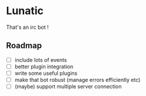 # Lunatic
That's an irc bot !

## Roadmap
- [ ] include lots of events
- [ ] better plugin integration
- [ ] write some useful plugins
- [ ] make that bot robust (manage errors efficiently etc)
- [ ] (maybe) support multiple server connection
